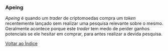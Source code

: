 ### Apeing

_Apeing_ é quando um _trader_ de criptomoedas compra um _token_ recentemente lançado sem realizar uma pesquisa relevante sobre o mesmo. Geralmente acontece porque este _trader_ tem medo de perder ganhos potenciais se ele hesitar em comprar, para antes realizar a devida pesquisa. 

[Voltar ao Índice](../)